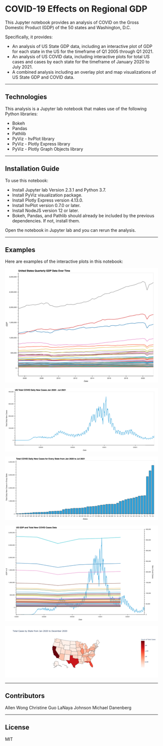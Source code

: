 # COVID-19 Effects on Regional GDP

This Jupyter notebook provides an analysis of COVID on the Gross Domestic Product (GDP) of the 50 states and Washington, D.C.

Specifically, it provides:
* An analysis of US State GDP data, including an interactive plot of GDP for each state in the US for the timeframe of Q1 2005 through Q1 2021.
* An analysis of US COVID data, including interactive plots for total US cases and cases by each state for the timeframe of January 2020 to July 2021.
* A combined analysis including an overlay plot and map visualizations of US State GDP and COVID data.

---

## Technologies

This analysis is a Jupyter lab notebook that makes use of the following Python libraries:
* Bokeh
* Pandas
* Pathlib
* PyViz - hvPlot library
* PyViz - Plotly Express library
* PyViz - Plotly Graph Objects library

---

## Installation Guide

To use this notebook:
* Install Jupyter lab Version 2.3.1 and Python 3.7.
* Install PyViz visualization package.
* Install Plotly Express version 4.13.0.
* Install hvPlot version 0.7.0 or later.
* Install NodeJS version 12 or later.
* Bokeh, Pandas, and Pathlib should already be included by the previous dependencies.  If not, install them.

Open the notebook in Jupyter lab and you can rerun the analysis.

---

## Examples

Here are examples of the interactive plots in this notebook:

![US Quarterly GDP Data](Images/us_quarterly_gdp_data_2005_2021.png)

![US Total COVID Daily New Cases](Images/us_total_covid_daily_new_cases_jan2020_jul2021.png)

![US COVID Daily New Cases By State](Images/us_covid_daily_new_cases_by_state_jan2020_jul2021.png)

![US Combined GDP and Total New COVID Cases](Images/us_combined_gdp_and_total_new_covid_cases.png)

![US COVID Cases Map](Images/us_covid_cases_map_jan2020_dec2020.png)

---

## Contributors
Allen Wong
Christine Guo
LaNaya Johnson
Michael Danenberg

---

## License

MIT